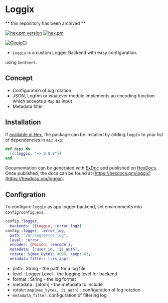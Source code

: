 # Loggix

** this repository has been archived **

[![hex.pm version](https://img.shields.io/hexpm/v/loggix.svg)](https://hex.pm/packages/loggix)
[![hex.pm](https://img.shields.io/hexpm/l/loggix.svg)](https://github.com/kdxu/loggix/blob/master/LICENSE)

[![CircleCI](https://circleci.com/gh/kdxu/loggix/tree/master.svg?style=svg)](https://circleci.com/gh/kdxu/loggix/tree/master)

* `Loggix` is a custom Logger Backend with easy configuration.

using `GenEvent`.

## Concept

* Configuration of log rotation
* JSON, Logfmt or whatever module implements an encoding function which accepts a `Map` as
  input
* Metadata filter

## Installation

If [available in Hex](https://hex.pm/docs/publish), the package can be installed
by adding `loggix` to your list of dependencies in `mix.exs`:

```elixir
def deps do
  [{:loggix, "~> 0.0.8"}]
end
```

Documentation can be generated with [ExDoc](https://github.com/elixir-lang/ex_doc)
and published on [HexDocs](https://hexdocs.pm). Once published, the docs can
be found at [https://hexdocs.pm/loggix](https://hexdocs.pm/loggix).

## Configration

To configure `loggix` as app logger backend, set environments into `config/config.exs`.

```elixir
config :logger,
  backends: [{Loggix, :error_log}]
config :logger, :error_log,
  path: "var/log/error_log",
  level: :error,
  encoder: {Poison, :encode!},
  metadata: [:user_id, :is_auth],
  rotate: %{max_bytes: 4096, keep: 6},
  metadata_filter: [:is_app]
```

* path : String - the path for a log file
* level : Logger.Level - the logging level for backend
* format : String - the log format
* metadata : [atom] - the metadata to include
* rotate: `map(max_bytes, is_auth)` : configuration of log rotation
* `metadata_filter`: configuration of filtering log

